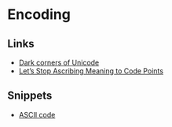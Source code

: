 # Encoding
## Links
- [Dark corners of Unicode](https://eev.ee/blog/2015/09/12/dark-corners-of-unicode/)
- [Let’s Stop Ascribing Meaning to Code Points](https://manishearth.github.io/blog/2017/01/14/stop-ascribing-meaning-to-unicode-code-points/)

## Snippets
- [ASCII code](https://gist.github.com/052cd5078c93e5c818e1baede050d2cf)